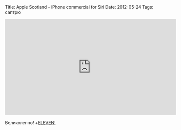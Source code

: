 Title: Apple Scotland - iPhone commercial for Siri
Date: 2012-05-24
Tags: саптрю

<div class="text"><iframe width="560" height="315" src="http://www.youtube.com/embed/SGxKhUuZ0Rc?rel=0" frameborder="0" allowfullscreen="allowfullscreen"></iframe><br /><br />
Великолепно! +<a href="http://www.youtube.com/watch?v=5FFRoYhTJQQ">ELEVEN!</a></div>